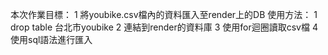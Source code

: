 本次作業目標：
1 將youbike.csv檔內的資料匯入至render上的DB
使用方法：
1 drop table 台北市youbike
2 連結到render的資料庫
3 使用for迴圈讀取csv檔
4 使用sql語法進行匯入